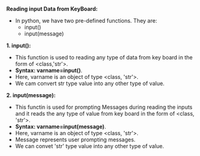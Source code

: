**Reading input Data from KeyBoard:**
- In python, we have two pre-defined functions. They are:
     - input()
     - input(message)
     
     
**1. input():**
- This function is used to reading any type of data from key board in the form of <class,'str'>.
- **Syntax: varname=input()**.
- Here, varname is an object of type <class, 'str'>.
- We cam convert str type value into any other type of value.

**2. input(message):**
- This functin is used for prompting Messages during reading the inputs and it reads the any type of value from key board in the form of <class, 'str'>.
- **Syntax: varname=input(message)**.
- Here, varname is an object of type <class, 'str'>.
- Message represents user prompting messages.
- We can convet 'str' type value into any other type of value.

